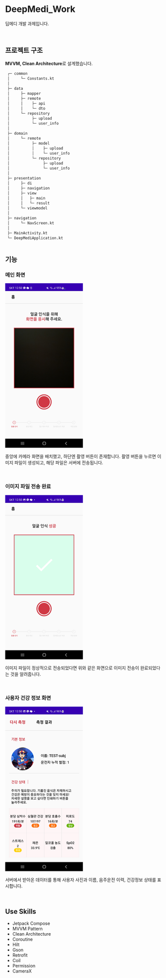 # DeepMedi_Work
딥메디 개발 과제입니다.

<br>

## 프로젝트 구조
**MVVM, Clean Architecture**로 설계했습니다.

```
 ┌─ common
 │     └─ Constants.kt
 │
 ├─ data
 │     ├─ mapper
 │     ├─ remote
 │     │    ├─ api
 │     │    └─ dto
 │     └─ repository
 │          ├─ upload
 │          └─ user_info
 │     
 ├─ domain
 │     └─ remote
 │          ├─ model
 │          │    ├─ upload
 │          │    └─ user_info
 │          └─ repository
 │               ├─ upload
 │               └─ user_info
 │                
 ├─ presentation
 │     ├─ di
 │     ├─ navigation
 │     ├─ view
 │     │   ├─ main
 │     │   └─ result
 │     └─ viewmodel
 │
 ├─ navigation
 │     └─ NavScreen.kt
 │
 ├─ MainActivity.kt
 └─ DeepMediApplication.kt
 
```  

## 기능

### **메인 화면**
<img src = "readme_img/1.jpg" width="250"/>

중앙에 카메라 화면을 배치했고, 하단엔 촬영 버튼이 존재합니다. 촬영 버튼을 누르면 이미지 파일이 생성되고, 해당 파일은 서버에 전송됩니다.

<br>

### **이미지 파일 전송 완료**
<img src = "readme_img/2.jpg" width="250"/>

이미지 파일이 정상적으로 전송되었다면 위와 같은 화면으로 이미지 전송이 완료되었다는 것을 알려줍니다.

<br>

### **사용자 건강 정보 화면**
<img src = "readme_img/3.jpg" width="250"/>

서버에서 받아온 데이터를 통해 사용자 사진과 이름, 음주운전 이력, 건강정보 상태를 표시합니다.

<br>


## Use Skills
* Jetpack Compose
* MVVM Pattern
* Clean Architecture
* Coroutine
* Hilt  
* Gson  
* Retrofit  
* Coil  
* Permission  
* CameraX  
